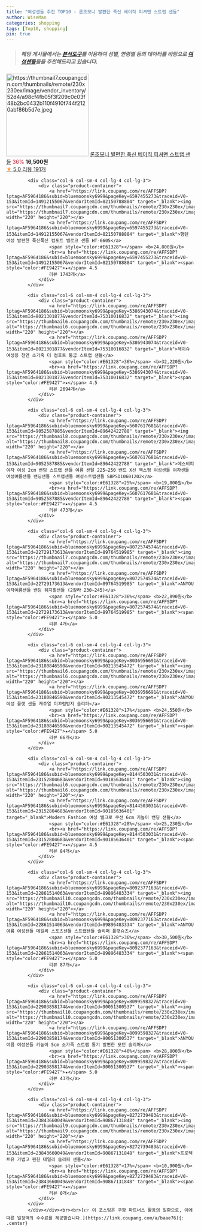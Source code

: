 ```yaml
---
title: "여성샌들 추천 TOP10 - 론조모니 발편한 푹신 베이직 피셔맨 스트랩 샌들"
author: WiseMan
categories: shopping
tags: [Top10, shopping]
pin: true
---
```


> ##### 해당 게시물에서는 [**분석도구**](https://itemscout.io/)를 이용하여 **성별**, **연령별** 등의 데이터를 바탕으로 [**여성샌들**](https://link.coupang.com/a/baae76)들을 추천해드리고 있습니다.
<div class="container"><div class="row">
            <div class="col-6 col-sm-4 col-lg-4 col-lg-3">
                <div class="product-container">
                    <a href="https://link.coupang.com/re/AFFSDP?lptag=AF5964186&subid=bluemoonsky6999&pageKey=8188222885&traceid=V0-153&itemId=23422712999&vendorItemId=90449737785" target="_blank"><img src="https://thumbnail7.coupangcdn.com/thumbnails/remote/230x230ex/image/vendor_inventory/52d4/a98cf4fb05f3f209c0c03f48b2bc0432b110f4910f744f2120abf86b5d7e.jpeg" alt="https://thumbnail7.coupangcdn.com/thumbnails/remote/230x230ex/image/vendor_inventory/52d4/a98cf4fb05f3f209c0c03f48b2bc0432b110f4910f744f2120abf86b5d7e.jpeg" width="220" height="220"></a>
                    <a href="https://link.coupang.com/re/AFFSDP?lptag=AF5964186&subid=bluemoonsky6999&pageKey=8188222885&traceid=V0-153&itemId=23422712999&vendorItemId=90449737785" target="_blank">론조모니 발편한 푹신 베이직 피셔맨 스트랩 샌들</a>
                    <span style="color:#E61328">36%</span> <b>16,500원</b>
                    <br><a href="https://link.coupang.com/re/AFFSDP?lptag=AF5964186&subid=bluemoonsky6999&pageKey=8188222885&traceid=V0-153&itemId=23422712999&vendorItemId=90449737785" target="_blank"><span style="color:#FE9427">★</span> 5.0
                    리뷰 191개</a>
                </div>
            </div>
            
            <div class="col-6 col-sm-4 col-lg-4 col-lg-3">
                <div class="product-container">
                    <a href="https://link.coupang.com/re/AFFSDP?lptag=AF5964186&subid=bluemoonsky6999&pageKey=6597455273&traceid=V0-153&itemId=14912155067&vendorItemId=82150788884" target="_blank"><img src="https://thumbnail7.coupangcdn.com/thumbnails/remote/230x230ex/image/vendor_inventory/aaff/b3629b4d0b109999b0822f4b108c9fdfc418c944ae6f346ab2e009bc6651.png" alt="https://thumbnail7.coupangcdn.com/thumbnails/remote/230x230ex/image/vendor_inventory/aaff/b3629b4d0b109999b0822f4b108c9fdfc418c944ae6f346ab2e009bc6651.png" width="220" height="220"></a>
                    <a href="https://link.coupang.com/re/AFFSDP?lptag=AF5964186&subid=bluemoonsky6999&pageKey=6597455273&traceid=V0-153&itemId=14912155067&vendorItemId=82150788884" target="_blank">행텐 여성 발편한 푹신푹신 컴포트 벨로크 샌들 HT-6605</a>
                    <span style="color:#E61328"></span> <b>24,800원</b>
                    <br><a href="https://link.coupang.com/re/AFFSDP?lptag=AF5964186&subid=bluemoonsky6999&pageKey=6597455273&traceid=V0-153&itemId=14912155067&vendorItemId=82150788884" target="_blank"><span style="color:#FE9427">★</span> 4.5
                    리뷰 1743개</a>
                </div>
            </div>
            
            <div class="col-6 col-sm-4 col-lg-4 col-lg-3">
                <div class="product-container">
                    <a href="https://link.coupang.com/re/AFFSDP?lptag=AF5964186&subid=bluemoonsky6999&pageKey=5386943074&traceid=V0-153&itemId=8021301877&vendorItemId=75310016832" target="_blank"><img src="https://thumbnail6.coupangcdn.com/thumbnails/remote/230x230ex/image/rs_quotation_api/minxroe6/fff5759e2035452f87d1c3ab9e7be788.jpg" alt="https://thumbnail6.coupangcdn.com/thumbnails/remote/230x230ex/image/rs_quotation_api/minxroe6/fff5759e2035452f87d1c3ab9e7be788.jpg" width="220" height="220"></a>
                    <a href="https://link.coupang.com/re/AFFSDP?lptag=AF5964186&subid=bluemoonsky6999&pageKey=5386943074&traceid=V0-153&itemId=8021301877&vendorItemId=75310016832" target="_blank">제이슈 여성용 천연 소가죽 더 컴포트 통굽 스트랩 샌들</a>
                    <span style="color:#E61328">36%</span> <b>32,220원</b>
                    <br><a href="https://link.coupang.com/re/AFFSDP?lptag=AF5964186&subid=bluemoonsky6999&pageKey=5386943074&traceid=V0-153&itemId=8021301877&vendorItemId=75310016832" target="_blank"><span style="color:#FE9427">★</span> 4.5
                    리뷰 2694개</a>
                </div>
            </div>
            
            <div class="col-6 col-sm-4 col-lg-4 col-lg-3">
                <div class="product-container">
                    <a href="https://link.coupang.com/re/AFFSDP?lptag=AF5964186&subid=bluemoonsky6999&pageKey=5607617681&traceid=V0-153&itemId=9052587885&vendorItemId=89642422788" target="_blank"><img src="https://thumbnail8.coupangcdn.com/thumbnails/remote/230x230ex/image/vendor_inventory/33b5/33641866b353eb338913530853006fc34841e5da1c639c642d66e9d41656.jpg" alt="https://thumbnail8.coupangcdn.com/thumbnails/remote/230x230ex/image/vendor_inventory/33b5/33641866b353eb338913530853006fc34841e5da1c639c642d66e9d41656.jpg" width="220" height="220"></a>
                    <a href="https://link.coupang.com/re/AFFSDP?lptag=AF5964186&subid=bluemoonsky6999&pageKey=5607617681&traceid=V0-153&itemId=9052587885&vendorItemId=89642422788" target="_blank">에스비피 여자 여성 2cm 밴딩 스트랩 샌들 여름 샌달 225~250 밴드 X선 엑스형 여성샌들 여자샌들 여성여름샌들 밴딩샌들 스트랩샌들 여성스트랩샌들 SBPSD10601202</a>
                    <span style="color:#E61328">25%</span> <b>19,800원</b>
                    <br><a href="https://link.coupang.com/re/AFFSDP?lptag=AF5964186&subid=bluemoonsky6999&pageKey=5607617681&traceid=V0-153&itemId=9052587885&vendorItemId=89642422788" target="_blank"><span style="color:#FE9427">★</span> 4.5
                    리뷰 473개</a>
                </div>
            </div>
            
            <div class="col-6 col-sm-4 col-lg-4 col-lg-3">
                <div class="product-container">
                    <a href="https://link.coupang.com/re/AFFSDP?lptag=AF5964186&subid=bluemoonsky6999&pageKey=8072574574&traceid=V0-153&itemId=22729173613&vendorItemId=89764519985" target="_blank"><img src="https://thumbnail7.coupangcdn.com/thumbnails/remote/230x230ex/image/vendor_inventory/863a/4c35bb6546f61287d85d00383338af4c71dd0d89fd2662c858ca0f0100b3.png" alt="https://thumbnail7.coupangcdn.com/thumbnails/remote/230x230ex/image/vendor_inventory/863a/4c35bb6546f61287d85d00383338af4c71dd0d89fd2662c858ca0f0100b3.png" width="220" height="220"></a>
                    <a href="https://link.coupang.com/re/AFFSDP?lptag=AF5964186&subid=bluemoonsky6999&pageKey=8072574574&traceid=V0-153&itemId=22729173613&vendorItemId=89764519985" target="_blank">ANYOU 여자여름샌들 밴딩 웨지힐샌들 (2칼라 230~245)</a>
                    <span style="color:#E61328">36%</span> <b>22,890원</b>
                    <br><a href="https://link.coupang.com/re/AFFSDP?lptag=AF5964186&subid=bluemoonsky6999&pageKey=8072574574&traceid=V0-153&itemId=22729173613&vendorItemId=89764519985" target="_blank"><span style="color:#FE9427">★</span> 5.0
                    리뷰 4개</a>
                </div>
            </div>
            
            <div class="col-6 col-sm-4 col-lg-4 col-lg-3">
                <div class="product-container">
                    <a href="https://link.coupang.com/re/AFFSDP?lptag=AF5964186&subid=bluemoonsky6999&pageKey=8036956691&traceid=V0-153&itemId=23180846590&vendorItemId=90213545472" target="_blank"><img src="https://thumbnail6.coupangcdn.com/thumbnails/remote/230x230ex/image/vendor_inventory/f40d/d9b6243d71fb717bd61895ba10ed3a8cbcb5e970c8e1adb79765db3787f5.jpg" alt="https://thumbnail6.coupangcdn.com/thumbnails/remote/230x230ex/image/vendor_inventory/f40d/d9b6243d71fb717bd61895ba10ed3a8cbcb5e970c8e1adb79765db3787f5.jpg" width="220" height="220"></a>
                    <a href="https://link.coupang.com/re/AFFSDP?lptag=AF5964186&subid=bluemoonsky6999&pageKey=8036956691&traceid=V0-153&itemId=23180846590&vendorItemId=90213545472" target="_blank">ANYOU 여성 플랫 샌들 캐주얼 미끄럼방지 슬리퍼</a>
                    <span style="color:#E61328">17%</span> <b>24,550원</b>
                    <br><a href="https://link.coupang.com/re/AFFSDP?lptag=AF5964186&subid=bluemoonsky6999&pageKey=8036956691&traceid=V0-153&itemId=23180846590&vendorItemId=90213545472" target="_blank"><span style="color:#FE9427">★</span> 5.0
                    리뷰 66개</a>
                </div>
            </div>
            
            <div class="col-6 col-sm-4 col-lg-4 col-lg-3">
                <div class="product-container">
                    <a href="https://link.coupang.com/re/AFFSDP?lptag=AF5964186&subid=bluemoonsky6999&pageKey=8144503031&traceid=V0-153&itemId=23152804683&vendorItemId=90185636401" target="_blank"><img src="https://thumbnail6.coupangcdn.com/thumbnails/remote/230x230ex/image/vendor_inventory/a2d5/213f4958fed12590dfaedc6f95e34b0da8bf3cf1c10262c2d0049b1c2e64.jpg" alt="https://thumbnail6.coupangcdn.com/thumbnails/remote/230x230ex/image/vendor_inventory/a2d5/213f4958fed12590dfaedc6f95e34b0da8bf3cf1c10262c2d0049b1c2e64.jpg" width="220" height="220"></a>
                    <a href="https://link.coupang.com/re/AFFSDP?lptag=AF5964186&subid=bluemoonsky6999&pageKey=8144503031&traceid=V0-153&itemId=23152804683&vendorItemId=90185636401" target="_blank">Modern Fashion 여성 벨크로 쿠션 6cm 키높이 밴딩 샌들</a>
                    <span style="color:#E61328">28%</span> <b>25,230원</b>
                    <br><a href="https://link.coupang.com/re/AFFSDP?lptag=AF5964186&subid=bluemoonsky6999&pageKey=8144503031&traceid=V0-153&itemId=23152804683&vendorItemId=90185636401" target="_blank"><span style="color:#FE9427">★</span> 4.5
                    리뷰 84개</a>
                </div>
            </div>
            
            <div class="col-6 col-sm-4 col-lg-4 col-lg-3">
                <div class="product-container">
                    <a href="https://link.coupang.com/re/AFFSDP?lptag=AF5964186&subid=bluemoonsky6999&pageKey=8092377163&traceid=V0-153&itemId=22861514063&vendorItemId=89896483334" target="_blank"><img src="https://thumbnail10.coupangcdn.com/thumbnails/remote/230x230ex/image/vendor_inventory/ea8d/451bc210c1602089a73423eb02e7cbc0fcc511896f6fed5bd9f22301977d.jpg" alt="https://thumbnail10.coupangcdn.com/thumbnails/remote/230x230ex/image/vendor_inventory/ea8d/451bc210c1602089a73423eb02e7cbc0fcc511896f6fed5bd9f22301977d.jpg" width="220" height="220"></a>
                    <a href="https://link.coupang.com/re/AFFSDP?lptag=AF5964186&subid=bluemoonsky6999&pageKey=8092377163&traceid=V0-153&itemId=22861514063&vendorItemId=89896483334" target="_blank">ANYOU 여름 여성샌들 데일리 스포츠샌들 스트랩샌들 슬리퍼 플랫슈즈</a>
                    <span style="color:#E61328">36%</span> <b>30,500원</b>
                    <br><a href="https://link.coupang.com/re/AFFSDP?lptag=AF5964186&subid=bluemoonsky6999&pageKey=8092377163&traceid=V0-153&itemId=22861514063&vendorItemId=89896483334" target="_blank"><span style="color:#FE9427">★</span> 5.0
                    리뷰 87개</a>
                </div>
            </div>
            
            <div class="col-6 col-sm-4 col-lg-4 col-lg-3">
                <div class="product-container">
                    <a href="https://link.coupang.com/re/AFFSDP?lptag=AF5964186&subid=bluemoonsky6999&pageKey=8099598327&traceid=V0-153&itemId=22903858174&vendorItemId=90051300537" target="_blank"><img src="https://thumbnail10.coupangcdn.com/thumbnails/remote/230x230ex/image/vendor_inventory/eb73/518164bca50d7fcef3621a18f633138de89e8f86ce673238c3d06fe1a5e3.jpg" alt="https://thumbnail10.coupangcdn.com/thumbnails/remote/230x230ex/image/vendor_inventory/eb73/518164bca50d7fcef3621a18f633138de89e8f86ce673238c3d06fe1a5e3.jpg" width="220" height="220"></a>
                    <a href="https://link.coupang.com/re/AFFSDP?lptag=AF5964186&subid=bluemoonsky6999&pageKey=8099598327&traceid=V0-153&itemId=22903858174&vendorItemId=90051300537" target="_blank">ANYOU 여름 여성샌들 키높이 5cm 소가죽 스트랩 통기 발편한 모던 슬리퍼</a>
                    <span style="color:#E61328">40%</span> <b>28,800원</b>
                    <br><a href="https://link.coupang.com/re/AFFSDP?lptag=AF5964186&subid=bluemoonsky6999&pageKey=8099598327&traceid=V0-153&itemId=22903858174&vendorItemId=90051300537" target="_blank"><span style="color:#FE9427">★</span> 5.0
                    리뷰 43개</a>
                </div>
            </div>
            
            <div class="col-6 col-sm-4 col-lg-4 col-lg-3">
                <div class="product-container">
                    <a href="https://link.coupang.com/re/AFFSDP?lptag=AF5964186&subid=bluemoonsky6999&pageKey=8272739483&traceid=V0-153&itemId=23843660049&vendorItemId=90867131848" target="_blank"><img src="https://thumbnail9.coupangcdn.com/thumbnails/remote/230x230ex/image/vendor_inventory/ba43/1c50a9de04b156c2a5dc9e0496467b2786b422d360ecd7bba6f98a0eaf43.jpg" alt="https://thumbnail9.coupangcdn.com/thumbnails/remote/230x230ex/image/vendor_inventory/ba43/1c50a9de04b156c2a5dc9e0496467b2786b422d360ecd7bba6f98a0eaf43.jpg" width="220" height="220"></a>
                    <a href="https://link.coupang.com/re/AFFSDP?lptag=AF5964186&subid=bluemoonsky6999&pageKey=8272739483&traceid=V0-153&itemId=23843660049&vendorItemId=90867131848" target="_blank">프로텍트유 가볍고 편한 데일리 슬리퍼 샌들</a>
                    <span style="color:#E61328">17%</span> <b>10,900원</b>
                    <br><a href="https://link.coupang.com/re/AFFSDP?lptag=AF5964186&subid=bluemoonsky6999&pageKey=8272739483&traceid=V0-153&itemId=23843660049&vendorItemId=90867131848" target="_blank"><span style="color:#FE9427">★</span> 
                    리뷰 0개</a>
                </div>
            </div>
            </div></div><br><br>[👉 이 포스팅은 쿠팡 파트너스 활동의 일환으로, 이에 따른 일정액의 수수료를 제공받습니다.](https://link.coupang.com/a/baae76){: .center}